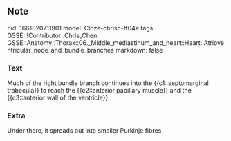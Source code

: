 ## Note
nid: 1661020711901
model: Cloze-chrisc-ff04e
tags: GSSE::!Contributor::Chris_Chen, GSSE::Anatomy::Thorax::06._Middle_mediastinum_and_heart::Heart::Atrioventricular_node_and_bundle_branches
markdown: false

### Text
<div class='toggle'>
  Much of the right bundle branch continues into the
  {{c1::septomarginal trabecula}} to reach the {{c2::anterior
  papillary muscle}} and the {{c3::anterior wall of the ventricle}}
</div>

### Extra
<p id="ba6a95b3-c60d-49e1-8f4a-378db9e8b23a" class="">Under there,
it spreads out into smaller Purkinje fibres
